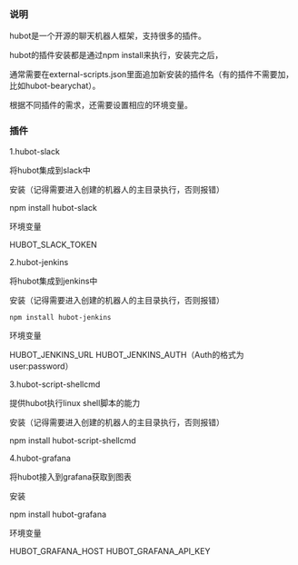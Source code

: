 ### 说明

hubot是一个开源的聊天机器人框架，支持很多的插件。

hubot的插件安装都是通过npm install来执行，安装完之后，

通常需要在external-scripts.json里面追加新安装的插件名（有的插件不需要加，比如hubot-bearychat）。

根据不同插件的需求，还需要设置相应的环境变量。

### 插件

1.hubot-slack

将hubot集成到slack中

安装（记得需要进入创建的机器人的主目录执行，否则报错）

npm install hubot-slack

环境变量

HUBOT_SLACK_TOKEN

2.hubot-jenkins

将hubot集成到jenkins中

安装（记得需要进入创建的机器人的主目录执行，否则报错）

``npm install hubot-jenkins``

环境变量

HUBOT_JENKINS_URL
HUBOT_JENKINS_AUTH（Auth的格式为user:password）

3.hubot-script-shellcmd

提供hubot执行linux shell脚本的能力

安装（记得需要进入创建的机器人的主目录执行，否则报错）

npm install hubot-script-shellcmd

4.hubot-grafana

将hubot接入到grafana获取到图表

安装

npm install hubot-grafana

环境变量

HUBOT_GRAFANA_HOST
HUBOT_GRAFANA_API_KEY



















